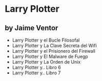 # Larry Plotter
## by Jaime Ventor

* Larry Plotter y el Bucle Filosofal
* Larry Plotter y La Clave Secreta del Wifi
* Larry Plotter y el Prisionero del Firewall
* Larry Plotter y El Malware de Fuegp
* Larry Plotter y La Orden de Unix
* Larry Plotter y.. Libro 6
* Larry Plotter y.. Libro 7

